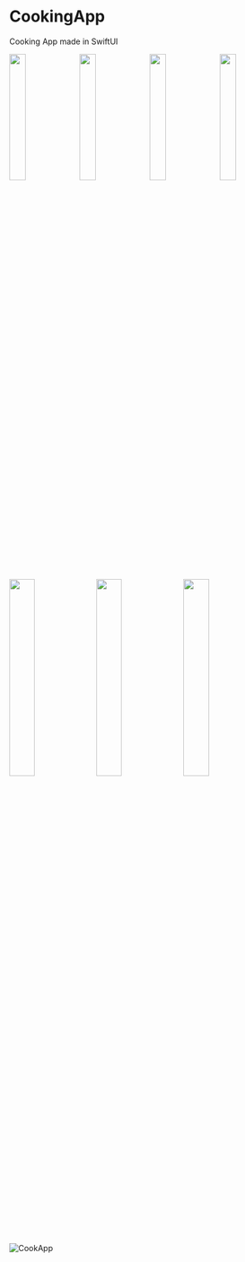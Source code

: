 # CookingApp
Cooking App made in SwiftUI

<img src="https://i.ibb.co/F0VYtSz/image.png" width="24%" height="24%"> <img src="https://i.ibb.co/Zx6NV02/1.png" width="24%" height="24%"> <img src="https://i.ibb.co/9snp6KH/2.png" width="24%" height="24%"> <img src="https://i.ibb.co/drgrKpF/3.png" width="24%" height="24%"> <img src="https://i.ibb.co/7pmLmQJ/4.png" width="30%" height="30%"> <img src="https://i.ibb.co/SBhKKsL/5.png" width="30%" height="30%"> <img src="https://i.ibb.co/9G5f7W8/7.png" width="30%" height="30%">

![CookApp](https://i.ibb.co/GQ9F0K7/IMG-9505.png)
